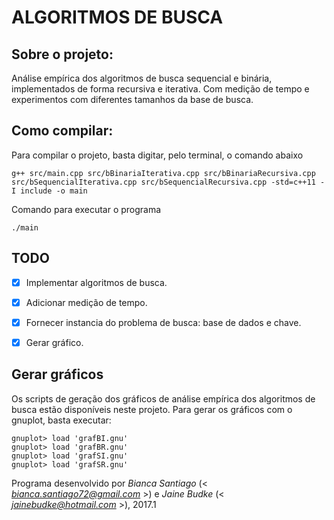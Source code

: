 # ALGORITMOS DE BUSCA


## Sobre o projeto:

Análise empírica dos algoritmos de busca sequencial e binária, implementados de forma recursiva e iterativa. Com medição de tempo e experimentos com diferentes tamanhos da base de busca.
        
        
## Como compilar:

Para compilar o projeto, basta digitar, pelo terminal, o comando abaixo

    g++ src/main.cpp src/bBinariaIterativa.cpp src/bBinariaRecursiva.cpp src/bSequencialIterativa.cpp src/bSequencialRecursiva.cpp -std=c++11 -I include -o main
    

Comando para executar o programa
    
    ./main


## TODO

- [X] Implementar algoritmos de busca.
- [X] Adicionar medição de tempo.
- [X] Fornecer instancia do problema de busca: base de dados e chave.
- [X] Gerar gráfico.


## Gerar gráficos

Os scripts de geração dos gráficos de análise empírica dos algoritmos de busca estão disponíveis neste projeto.
Para gerar os gráficos com o gnuplot, basta executar:

	gnuplot> load 'grafBI.gnu'
	gnuplot> load 'grafBR.gnu'
	gnuplot> load 'grafSI.gnu'
	gnuplot> load 'grafSR.gnu'


Programa desenvolvido por _Bianca Santiago_ (< *bianca.santiago72@gmail.com* >) e _Jaine Budke_ (< *jainebudke@hotmail.com* >), 2017.1
